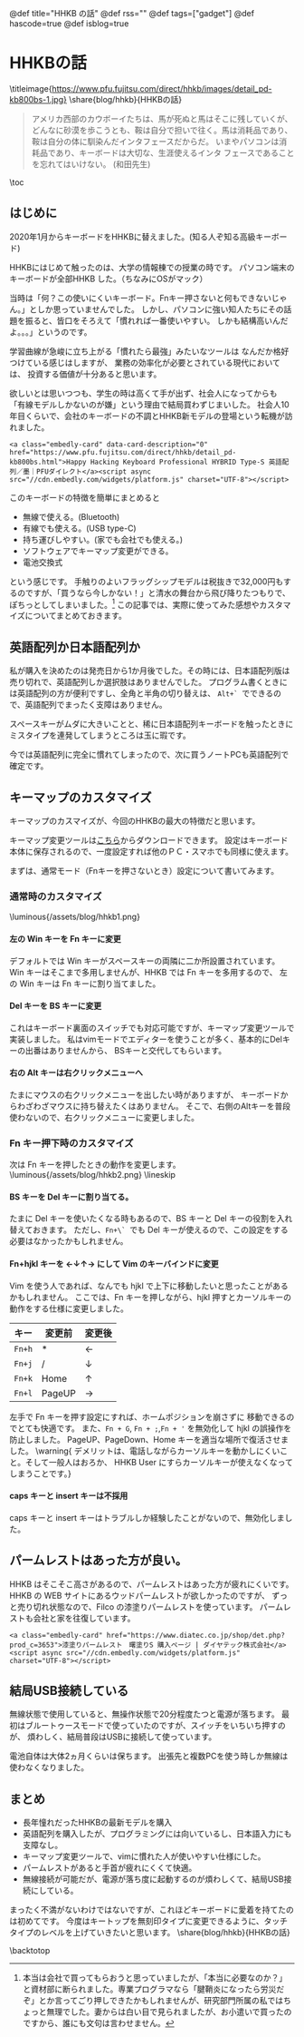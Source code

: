 @def title="HHKB の話"
@def rss=""
@def tags=["gadget"]
@def hascode=true
@def isblog=true

# HHKBの話

\titleimage{https://www.pfu.fujitsu.com/direct/hhkb/images/detail_pd-kb800bs-1.jpg}
\share{blog/hhkb}{HHKBの話}

> アメリカ西部のカウボーイたちは、馬が死ぬと馬はそこに残していくが、
> どんなに砂漠を歩こうとも、鞍は自分で担いで往く。馬は消耗品であり、
> 鞍は自分の体に馴染んだインタフェースだからだ。
> いまやパソコンは消耗品であり、キーボードは大切な、生涯使えるインタ
> フェースであることを忘れてはいけない。 (和田先生)

\toc
## はじめに
2020年1月からキーボードをHHKBに替えました。(知る人ぞ知る高級キーボード)

HHKBにはじめて触ったのは、大学の情報棟での授業の時です。
パソコン端末のキーボードが全部HHKB した。（ちなみにOSがマック）

当時は「何？この使いにくいキーボード。Fnキー押さないと何もできないじゃん。」としか思っていませんでした。
しかし、パソコンに強い知人たちにその話題を振ると、皆口をそろえて「慣れれば一番使いやすい。
しかも結構高いんだよ。。。」というのです。

学習曲線が急峻に立ち上がる「慣れたら最強」みたいなツールは
なんだか格好つけている感じはしますが、
業務の効率化が必要とされている現代においては、
投資する価値が十分あると思います。

欲しいとは思いつつも、学生の時は高くて手が出ず、社会人になってからも
「有線モデルしかないのが嫌」という理由で結局買わずじまいした。
社会人10年目くらいで、会社のキーボードの不調とHHKB新モデルの登場という転機が訪れました。

~~~
<a class="embedly-card" data-card-description="0" href="https://www.pfu.fujitsu.com/direct/hhkb/detail_pd-kb800bs.html">Happy Hacking Keyboard Professional HYBRID Type-S 英語配列／墨｜PFUダイレクト</a><script async src="//cdn.embedly.com/widgets/platform.js" charset="UTF-8"></script>
~~~

このキーボードの特徴を簡単にまとめると

- 無線で使える。(Bluetooth)
- 有線でも使える。(USB type-C)
- 持ち運びしやすい。(家でも会社でも使える。)
- ソフトウェアでキーマップ変更ができる。
- 電池交換式

という感じです。
手触りのよいフラッグシップモデルは税抜きで32,000円もするのですが、「買うなら今しかない！」と清水の舞台から飛び降りたつもりで、
ぽちっとしてしまいました。[^1]
この記事では、実際に使ってみた感想やカスタマイズについてまとめておきます。

[^1]: 本当は会社で買ってもらおうと思っていましたが、「本当に必要なのか？」と資材部に断られました。専業プログラマなら「腱鞘炎になったら労災だぞ」とか言ってごり押しできたかもしれませんが、研究部門所属の私ではちょっと無理でした。妻からは白い目で見られましたが、お小遣いで買ったのですから、誰にも文句は言わせません。


## 英語配列か日本語配列か

私が購入を決めたのは発売日から1か月後でした。その時には、日本語配列版は売り切れで、英語配列しか選択肢はありませんでした。
プログラム書くときには英語配列の方が便利ですし、全角と半角の切り替えは、
`` Alt+`  ``でできるので、英語配列でまったく支障はありません。

スペースキーがムダに大きいことと、稀に日本語配列キーボードを触ったときに
ミスタイプを連発してしまうところは玉に瑕です。

今では英語配列に完全に慣れてしまったので、次に買うノートPCも英語配列で確定です。

## キーマップのカスタマイズ

キーマップのカスマイズが、今回のHHKBの最大の特徴だと思います。

キーマップ変更ツールは[こちら](https://happyhackingkb.com/jp/download/)からダウンロードできます。
設定はキーボード本体に保存されるので、一度設定すれば他のＰＣ・スマホでも同様に使えます。

まずは、通常モード（Fnキーを押さないとき）設定について書いてみます。

### 通常時のカスタマイズ

\luminous{/assets/blog/hhkb1.png}

#### 左の Win キーを Fn キーに変更

デフォルトでは Win キーがスペースキーの両隣に二か所設置されています。
Win キーはそこまで多用しませんが、HHKB では Fn キーを多用するので、
左の Win キーは Fn キーに割り当てました。

#### Del キーを BS キーに変更

これはキーボード裏面のスイッチでも対応可能ですが、キーマップ変更ツールで実装しました。
私はvimモードでエディターを使うことが多く、基本的にDelキーの出番はありませんから、
BSキーと交代してもらいます。

#### 右の Alt キーは右クリックメニューへ

たまにマウスの右クリックメニューを出したい時がありますが、
キーボードからわざわざマウスに持ち替えたくはありません。
そこで、右側のAltキーを普段使わないので、右クリックメニューに変更しました。

### Fn キー押下時のカスタマイズ

次は Fn キーを押したときの動作を変更します。
\luminous{/assets/blog/hhkb2.png}
\lineskip

#### BS キーを Del キーに割り当てる。

たまに Del キーを使いたくなる時もあるので、BS キーと Del キーの役割を入れ替えておきます。
ただし、`` Fn+\`  ``でも Del キーが使えるので、この設定をする必要はなかったかもしれません。

#### Fn+hjkl キーを ←↓↑→ にして Vim のキーバインドに変更

Vim を使う人であれば、なんでも hjkl で上下に移動したいと思ったことがあるかもしれません。
ここでは、Fn キーを押しながら、hjkl 押すとカーソルキーの動作をする仕様に変更しました。

| キー   | 変更前 | 変更後 |
| ------ | ------ | ------ |
| `Fn+h` | \*     | ←      |
| `Fn+j` | /      | ↓      |
| `Fn+k` | Home   | ↑      |
| `Fn+l` | PageUP | →      |

左手で Fn キーを押す設定にすれば、ホームポジションを崩さずに
移動できるのでとても快適です。
また、`Fn + G`, `Fn + ;`,`Fn + '` を無効化して hjkl の誤操作を防止しました。
PageUP、PageDown、Home キーを適当な場所で復活させました。
\warning{
デメリットは、電話しながらカーソルキーを動かしにくいこと。そして一般人はおろか、
HHKB User にすらカーソルキーが使えなくなってしまうことです。}

#### caps キーと insert キーは不採用

caps キーと insert キーはトラブルしか経験したことがないので、無効化しました。

## パームレストはあった方が良い。

HHKB はそこそこ高さがあるので、パームレストはあった方が疲れにくいです。
HHKB の WEB サイトにあるウッドパームレストが欲しかったのですが、
ずっと売り切れ状態なので、Filco の漆塗りパームレストを使っています。
パームレストも会社と家を往復しています。

~~~
<a class="embedly-card" href="https://www.diatec.co.jp/shop/det.php?prod_c=3653">漆塗りパームレスト　曙塗りS 購入ページ | ダイヤテック株式会社</a><script async src="//cdn.embedly.com/widgets/platform.js" charset="UTF-8"></script>
~~~

## 結局USB接続している

無線状態で使用していると、無操作状態で20分程度たつと電源が落ちます。
最初はブルートゥースモードで使っていたのですが、スイッチをいちいち押すのが、
煩わしく、結局普段はUSBに接続して使っています。

電池自体は大体2ヵ月くらいは保ちます。
出張先と複数PCを使う時しか無線は使わなくなりました。

## まとめ

- 長年憧れだったHHKBの最新モデルを購入
- 英語配列を購入したが、プログラミングには向いているし、日本語入力にも支障なし。
- キーマップ変更ツールで、vimに慣れた人が使いやすい仕様にした。
- パームレストがあると手首が疲れにくくて快適。
- 無線接続が可能だが、電源が落ち度に起動するのが煩わしくて、結局USB接続にしている。

まったく不満がないわけではないですが、これほどキーボードに愛着を持てたのは初めてです。
今度はキートップを無刻印タイプに変更できるように、タッチタイプのレベルを上げていきたいと思います。
\share{blog/hhkb}{HHKBの話}
<!-- \next{/blog/EIZO}{HHKB 購入から一年後<br>再び清水の舞台から飛び降りる<br>EIZO EV3895} -->
\backtotop
